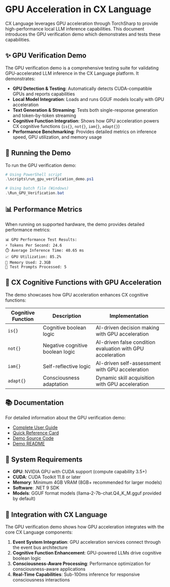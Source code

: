 # GPU Acceleration in CX Language

CX Language leverages GPU acceleration through TorchSharp to provide high-performance local LLM inference capabilities. This document introduces the GPU verification demo which demonstrates and tests these capabilities.

## ✨ GPU Verification Demo

The GPU verification demo is a comprehensive testing suite for validating GPU-accelerated LLM inference in the CX Language platform. It demonstrates:

- **GPU Detection & Testing**: Automatically detects CUDA-compatible GPUs and reports capabilities
- **Local Model Integration**: Loads and runs GGUF models locally with GPU acceleration
- **Text Generation & Streaming**: Tests both single-response generation and token-by-token streaming
- **Cognitive Function Integration**: Shows how GPU acceleration powers CX cognitive functions (`is{}`, `not{}`, `iam{}`, `adapt{}`)
- **Performance Benchmarking**: Provides detailed metrics on inference speed, GPU utilization, and memory usage

## 🚀 Running the Demo

To run the GPU verification demo:

```powershell
# Using PowerShell script
.\scripts\run_gpu_verification_demo.ps1

# Using batch file (Windows)
.\Run_GPU_Verification.bat
```

## 📊 Performance Metrics

When running on supported hardware, the demo provides detailed performance metrics:

```
📊 GPU Performance Test Results:
⚡ Tokens Per Second: 24.6
⏱️ Average Inference Time: 40.65 ms
📈 GPU Utilization: 85.2%
💾 Memory Used: 2.3GB
🔄 Test Prompts Processed: 5
```

## 🧠 CX Cognitive Functions with GPU Acceleration

The demo showcases how GPU acceleration enhances CX cognitive functions:

| Cognitive Function | Description | Implementation |
|--------------------|-------------|----------------|
| `is{}` | Cognitive boolean logic | AI-driven decision making with GPU acceleration |
| `not{}` | Negative cognitive boolean logic | AI-driven false condition evaluation with GPU acceleration |
| `iam{}` | Self-reflective logic | AI-driven self-assessment with GPU acceleration |
| `adapt{}` | Consciousness adaptation | Dynamic skill acquisition with GPU acceleration |

## 📚 Documentation

For detailed information about the GPU verification demo:

- [Complete User Guide](wiki/GPU_VERIFICATION_DEMO_GUIDE.md)
- [Quick Reference Card](wiki/GPU_VERIFICATION_DEMO_QUICKREF.md)
- [Demo Source Code](examples/gpu_llm_verification_demo.cs)
- [Demo README](examples/gpu_llm_verification_demo.README.md)

## 🔧 System Requirements

- **GPU**: NVIDIA GPU with CUDA support (compute capability 3.5+)
- **CUDA**: CUDA Toolkit 11.8 or later
- **Memory**: Minimum 4GB VRAM (8GB+ recommended for larger models)
- **Software**: .NET 9 SDK
- **Models**: GGUF format models (llama-2-7b-chat.Q4_K_M.gguf provided by default)

## 🔄 Integration with CX Language

The GPU verification demo shows how GPU acceleration integrates with the core CX Language components:

1. **Event System Integration**: GPU acceleration services connect through the event bus architecture
2. **Cognitive Function Enhancement**: GPU-powered LLMs drive cognitive boolean logic
3. **Consciousness-Aware Processing**: Performance optimization for consciousness-aware applications
4. **Real-Time Capabilities**: Sub-100ms inference for responsive consciousness interactions
